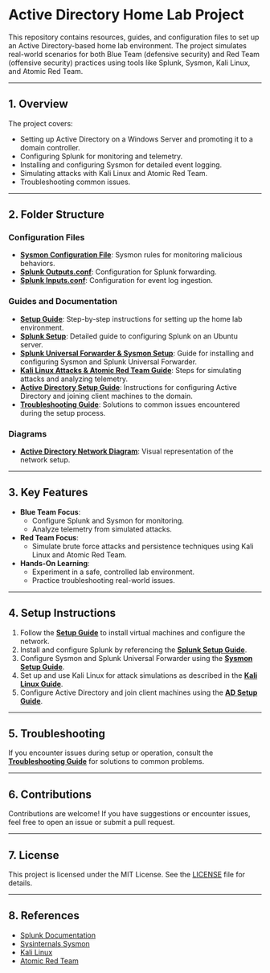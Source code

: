 # Active Directory Home Lab Project

This repository contains resources, guides, and configuration files to set up an Active Directory-based home lab environment. The project simulates real-world scenarios for both Blue Team (defensive security) and Red Team (offensive security) practices using tools like Splunk, Sysmon, Kali Linux, and Atomic Red Team.

---

## **1. Overview**

The project covers:
- Setting up Active Directory on a Windows Server and promoting it to a domain controller.
- Configuring Splunk for monitoring and telemetry.
- Installing and configuring Sysmon for detailed event logging.
- Simulating attacks with Kali Linux and Atomic Red Team.
- Troubleshooting common issues.

---

## **2. Folder Structure**

### **Configuration Files**
- **[Sysmon Configuration File](sysmon-config.xml)**: Sysmon rules for monitoring malicious behaviors.
- **[Splunk Outputs.conf](splunk-outputs.md)**: Configuration for Splunk forwarding.
- **[Splunk Inputs.conf](splunk-inputs.md)**: Configuration for event log ingestion.

### **Guides and Documentation**
- **[Setup Guide](setup-guide.md)**: Step-by-step instructions for setting up the home lab environment.
- **[Splunk Setup](Splunk-setup.md)**: Detailed guide to configuring Splunk on an Ubuntu server.
- **[Splunk Universal Forwarder & Sysmon Setup](Splunk%20Universal%20Forwarder%20%26%20Sysmon%20Setup.md)**: Guide for installing and configuring Sysmon and Splunk Universal Forwarder.
- **[Kali Linux Attacks & Atomic Red Team Guide](Kali%20Linux%20attacks%20%26%20Atomic%20Red%20Team%20guide.md)**: Steps for simulating attacks and analyzing telemetry.
- **[Active Directory Setup Guide](AD-Setup.md)**: Instructions for configuring Active Directory and joining client machines to the domain.
- **[Troubleshooting Guide](troubleshooting.md)**: Solutions to common issues encountered during the setup process.

### **Diagrams**
- **[Active Directory Network Diagram](Active%20Directory%20Network%20Diagram%20(1).png)**: Visual representation of the network setup.

---

## **3. Key Features**
- **Blue Team Focus**:
  - Configure Splunk and Sysmon for monitoring.
  - Analyze telemetry from simulated attacks.
- **Red Team Focus**:
  - Simulate brute force attacks and persistence techniques using Kali Linux and Atomic Red Team.
- **Hands-On Learning**:
  - Experiment in a safe, controlled lab environment.
  - Practice troubleshooting real-world issues.

---

## **4. Setup Instructions**
1. Follow the **[Setup Guide](setup-guide.md)** to install virtual machines and configure the network.
2. Install and configure Splunk by referencing the **[Splunk Setup Guide](Splunk-setup.md)**.
3. Configure Sysmon and Splunk Universal Forwarder using the **[Sysmon Setup Guide](Splunk%20Universal%20Forwarder%20%26%20Sysmon%20Setup.md)**.
4. Set up and use Kali Linux for attack simulations as described in the **[Kali Linux Guide](Kali%20Linux%20attacks%20%26%20Atomic%20Red%20Team%20guide.md)**.
5. Configure Active Directory and join client machines using the **[AD Setup Guide](AD-Setup.md)**.

---

## **5. Troubleshooting**
If you encounter issues during setup or operation, consult the **[Troubleshooting Guide](troubleshooting.md)** for solutions to common problems.

---

## **6. Contributions**
Contributions are welcome! If you have suggestions or encounter issues, feel free to open an issue or submit a pull request.

---

## **7. License**
This project is licensed under the MIT License. See the [LICENSE](LICENSE) file for details.

---

## **8. References**
- [Splunk Documentation](https://docs.splunk.com)
- [Sysinternals Sysmon](https://learn.microsoft.com/en-us/sysinternals/downloads/sysmon)
- [Kali Linux](https://www.kali.org/)
- [Atomic Red Team](https://github.com/redcanaryco/atomic-red-team)
